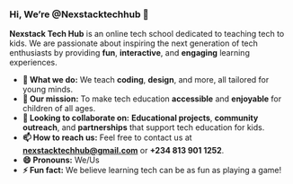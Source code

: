 ### Hi, We’re @Nexstacktechhub 👋

**Nexstack Tech Hub** is an online tech school dedicated to teaching tech to kids. We are passionate about inspiring the next generation of tech enthusiasts by providing **fun**, **interactive**, and **engaging** learning experiences.

- **👀 What we do:** We teach **coding**, **design**, and more, all tailored for young minds.
- **🌱 Our mission:** To make tech education **accessible** and **enjoyable** for children of all ages.
- **💞️ Looking to collaborate on:** **Educational projects**, **community outreach**, and **partnerships** that support tech education for kids.
- **📫 How to reach us:** Feel free to contact us at **[nexstacktechhub@gmail.com](mailto:nexstacktechhub@gmail.com)** or **+234 813 901 1252**.
- **😄 Pronouns:** We/Us
- **⚡ Fun fact:** We believe learning tech can be as fun as playing a game!

